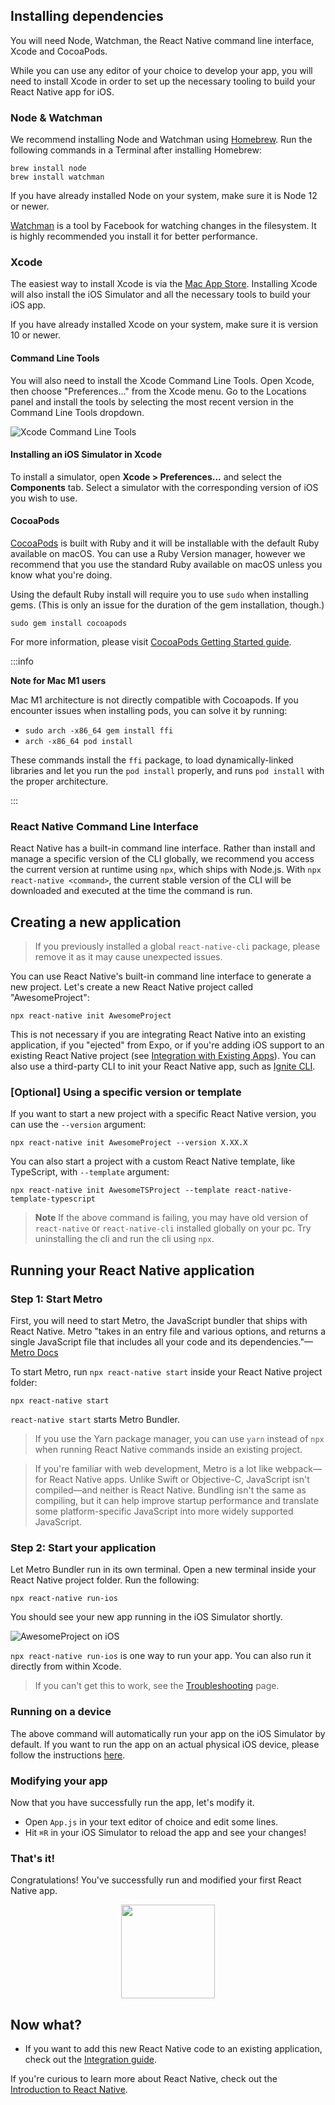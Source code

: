 ## Installing dependencies

You will need Node, Watchman, the React Native command line interface, Xcode and CocoaPods.

While you can use any editor of your choice to develop your app, you will need to install Xcode in order to set up the necessary tooling to build your React Native app for iOS.

### Node & Watchman

We recommend installing Node and Watchman using [Homebrew](http://brew.sh/). Run the following commands in a Terminal after installing Homebrew:

```shell
brew install node
brew install watchman
```

If you have already installed Node on your system, make sure it is Node 12 or newer.

[Watchman](https://facebook.github.io/watchman) is a tool by Facebook for watching changes in the filesystem. It is highly recommended you install it for better performance.

### Xcode

The easiest way to install Xcode is via the [Mac App Store](https://itunes.apple.com/us/app/xcode/id497799835?mt=12). Installing Xcode will also install the iOS Simulator and all the necessary tools to build your iOS app.

If you have already installed Xcode on your system, make sure it is version 10 or newer.

#### Command Line Tools

You will also need to install the Xcode Command Line Tools. Open Xcode, then choose "Preferences..." from the Xcode menu. Go to the Locations panel and install the tools by selecting the most recent version in the Command Line Tools dropdown.

![Xcode Command Line Tools](/docs/assets/GettingStartedXcodeCommandLineTools.png)

#### Installing an iOS Simulator in Xcode

To install a simulator, open <strong>Xcode > Preferences...</strong> and select the <strong>Components</strong> tab. Select a simulator with the corresponding version of iOS you wish to use.

#### CocoaPods

[CocoaPods](https://cocoapods.org/) is built with Ruby and it will be installable with the default Ruby available on macOS. You can use a Ruby Version manager, however we recommend that you use the standard Ruby available on macOS unless you know what you're doing.

Using the default Ruby install will require you to use `sudo` when installing gems. (This is only an issue for the duration of the gem installation, though.)

```shell
sudo gem install cocoapods
```

For more information, please visit [CocoaPods Getting Started guide](https://guides.cocoapods.org/using/getting-started.html).

:::info

**Note for Mac M1 users**

Mac M1 architecture is not directly compatible with Cocoapods. If you encounter issues when installing pods, you can solve it by running:

- `sudo arch -x86_64 gem install ffi`
- `arch -x86_64 pod install`

These commands install the `ffi` package, to load dynamically-linked libraries and let you run the `pod install` properly, and runs `pod install` with the proper architecture.

:::

### React Native Command Line Interface

React Native has a built-in command line interface. Rather than install and manage a specific version of the CLI globally, we recommend you access the current version at runtime using `npx`, which ships with Node.js. With `npx react-native <command>`, the current stable version of the CLI will be downloaded and executed at the time the command is run.

## Creating a new application

> If you previously installed a global `react-native-cli` package, please remove it as it may cause unexpected issues.

You can use React Native's built-in command line interface to generate a new project. Let's create a new React Native project called "AwesomeProject":

```shell
npx react-native init AwesomeProject
```

This is not necessary if you are integrating React Native into an existing application, if you "ejected" from Expo, or if you're adding iOS support to an existing React Native project (see [Integration with Existing Apps](integration-with-existing-apps.md)). You can also use a third-party CLI to init your React Native app, such as [Ignite CLI](https://github.com/infinitered/ignite).

### [Optional] Using a specific version or template

If you want to start a new project with a specific React Native version, you can use the `--version` argument:

```shell
npx react-native init AwesomeProject --version X.XX.X
```

You can also start a project with a custom React Native template, like TypeScript, with `--template` argument:

```shell
npx react-native init AwesomeTSProject --template react-native-template-typescript
```

> **Note** If the above command is failing, you may have old version of `react-native` or `react-native-cli` installed globally on your pc. Try uninstalling the cli and run the cli using `npx`.

## Running your React Native application

### Step 1: Start Metro

First, you will need to start Metro, the JavaScript bundler that ships with React Native. Metro "takes in an entry file and various options, and returns a single JavaScript file that includes all your code and its dependencies."—[Metro Docs](https://facebook.github.io/metro/docs/concepts)

To start Metro, run `npx react-native start` inside your React Native project folder:

```shell
npx react-native start
```

`react-native start` starts Metro Bundler.

> If you use the Yarn package manager, you can use `yarn` instead of `npx` when running React Native commands inside an existing project.

> If you're familiar with web development, Metro is a lot like webpack—for React Native apps. Unlike Swift or Objective-C, JavaScript isn't compiled—and neither is React Native. Bundling isn't the same as compiling, but it can help improve startup performance and translate some platform-specific JavaScript into more widely supported JavaScript.

### Step 2: Start your application

Let Metro Bundler run in its own terminal. Open a new terminal inside your React Native project folder. Run the following:

```shell
npx react-native run-ios
```

You should see your new app running in the iOS Simulator shortly.

![AwesomeProject on iOS](/docs/assets/GettingStartediOSSuccess.png)

`npx react-native run-ios` is one way to run your app. You can also run it directly from within Xcode.

> If you can't get this to work, see the [Troubleshooting](troubleshooting.md) page.

### Running on a device

The above command will automatically run your app on the iOS Simulator by default. If you want to run the app on an actual physical iOS device, please follow the instructions [here](running-on-device.md).

### Modifying your app

Now that you have successfully run the app, let's modify it.

- Open `App.js` in your text editor of choice and edit some lines.
- Hit `⌘R` in your iOS Simulator to reload the app and see your changes!

### That's it!

Congratulations! You've successfully run and modified your first React Native app.

<center><img src="/docs/assets/GettingStartedCongratulations.png" width="150"></img></center>

## Now what?

- If you want to add this new React Native code to an existing application, check out the [Integration guide](integration-with-existing-apps.md).

If you're curious to learn more about React Native, check out the [Introduction to React Native](getting-started).
